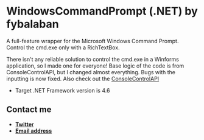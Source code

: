 # WindowsCommandPrompt (.NET) by fybalaban
 A full-feature wrapper for the Microsoft Windows Command Prompt. Control the cmd.exe only with a RichTextBox.
 
 There isn't any reliable solution to control the cmd.exe in a Winforms application, so I made one for everyone!
 Base logic of the code is from ConsoleControlAPI, but I changed almost everything. Bugs with the inputting is now fixed.
 Also check out the [ConsoleControlAPI](https://github.com/dwmkerr/consolecontrol/)
 
 * Target .NET Framework version is 4.6
 
 ## Contact me

* [**Twitter**](https://www.twitter.com/feritdegil/ "My Twitter profile")
* [**Email address**](mailto:ferityigitbalaban@gmail.com?subject=[GitHub]%20WindowsCommandPrompt "Email me!")
